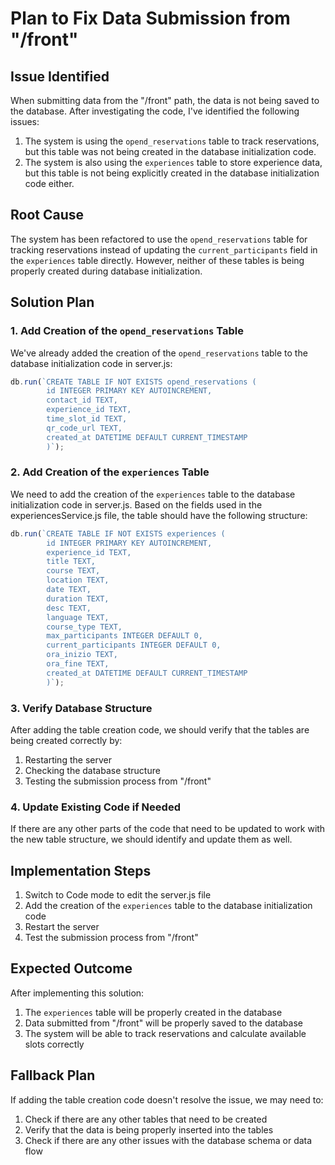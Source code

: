 # Plan to Fix Data Submission from "/front"

## Issue Identified

When submitting data from the "/front" path, the data is not being saved to the database. After investigating the code, I've identified the following issues:

1. The system is using the `opend_reservations` table to track reservations, but this table was not being created in the database initialization code.
2. The system is also using the `experiences` table to store experience data, but this table is not being explicitly created in the database initialization code either.

## Root Cause

The system has been refactored to use the `opend_reservations` table for tracking reservations instead of updating the `current_participants` field in the `experiences` table directly. However, neither of these tables is being properly created during database initialization.

## Solution Plan

### 1. Add Creation of the `opend_reservations` Table

We've already added the creation of the `opend_reservations` table to the database initialization code in server.js:

```javascript
db.run(`CREATE TABLE IF NOT EXISTS opend_reservations (
        id INTEGER PRIMARY KEY AUTOINCREMENT,
        contact_id TEXT,
        experience_id TEXT,
        time_slot_id TEXT,
        qr_code_url TEXT,
        created_at DATETIME DEFAULT CURRENT_TIMESTAMP
        )`);
```

### 2. Add Creation of the `experiences` Table

We need to add the creation of the `experiences` table to the database initialization code in server.js. Based on the fields used in the experiencesService.js file, the table should have the following structure:

```javascript
db.run(`CREATE TABLE IF NOT EXISTS experiences (
        id INTEGER PRIMARY KEY AUTOINCREMENT,
        experience_id TEXT,
        title TEXT,
        course TEXT,
        location TEXT,
        date TEXT,
        duration TEXT,
        desc TEXT,
        language TEXT,
        course_type TEXT,
        max_participants INTEGER DEFAULT 0,
        current_participants INTEGER DEFAULT 0,
        ora_inizio TEXT,
        ora_fine TEXT,
        created_at DATETIME DEFAULT CURRENT_TIMESTAMP
        )`);
```

### 3. Verify Database Structure

After adding the table creation code, we should verify that the tables are being created correctly by:

1. Restarting the server
2. Checking the database structure
3. Testing the submission process from "/front"

### 4. Update Existing Code if Needed

If there are any other parts of the code that need to be updated to work with the new table structure, we should identify and update them as well.

## Implementation Steps

1. Switch to Code mode to edit the server.js file
2. Add the creation of the `experiences` table to the database initialization code
3. Restart the server
4. Test the submission process from "/front"

## Expected Outcome

After implementing this solution:
1. The `experiences` table will be properly created in the database
2. Data submitted from "/front" will be properly saved to the database
3. The system will be able to track reservations and calculate available slots correctly

## Fallback Plan

If adding the table creation code doesn't resolve the issue, we may need to:

1. Check if there are any other tables that need to be created
2. Verify that the data is being properly inserted into the tables
3. Check if there are any other issues with the database schema or data flow